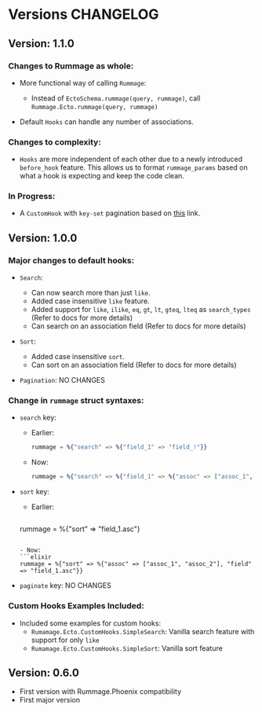# Versions CHANGELOG

## Version: 1.1.0

### Changes to Rummage as whole:
- More functional way of calling `Rummage`:
  - Instead of `EctoSchema.rummage(query, rummage)`, call `Rummage.Ecto.rummage(query, rummage)`

- Default `Hooks` can handle any number of associations.

### Changes to complexity:
- `Hooks` are more independent of each other due to a newly introduced `before_hook` feature. This
allows us to format `rummage_params` based on what a hook is expecting and keep the code clean.

### In Progress:
- A `CustomHook` with `key-set` pagination based on [this](http://use-the-index-luke.com/no-offset) link.


## Version: 1.0.0

### Major changes to default hooks:
  - `Search`:
    - Can now search more than just `like`.
    - Added case insensitive `like` feature.
    - Added support for `like`, `ilike`, `eq`, `gt`, `lt`, `gteq`, `lteq` as `search_types` (Refer to docs for more details)
    - Can search on an association field (Refer to docs for more details)

  - `Sort`:
    - Added case insensitive `sort`.
    - Can sort on an association field (Refer to docs for more details)

  - `Pagination`: NO CHANGES

### Change in `rummage` struct syntaxes:
  - `search` key:
    - Earlier:
      ```elixir
      rummage = %{"search" => %{"field_1" => "field_!"}}
      ```

    - Now:
      ```elixir
      rummage = %{"search" => %{"field_1" => %{"assoc" => ["assoc_1", "assoc_2"], "search_type" => "like", "search_term" => "field_!"}}
      ```

  - `sort` key:
    - Earlier:
      ```elixir
     rummage = %{"sort" => "field_1.asc"}
      ```

    - Now:
      ```elixir
      rummage = %{"sort" => %{"assoc" => ["assoc_1", "assoc_2"], "field" => "field_1.asc"}}
      ```

  - `paginate` key: NO CHANGES

### Custom Hooks Examples Included:
  - Included some examples for custom hooks:
    - `Rumamage.Ecto.CustomHooks.SimpleSearch`: Vanilla search feature with support for only `like`
    - `Rumamage.Ecto.CustomHooks.SimpleSort`: Vanilla sort feature


## Version: 0.6.0

- First version with Rummage.Phoenix compatibility
- First major version

